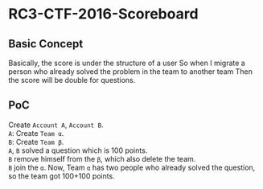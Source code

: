 # RC3-CTF-2016-Scoreboard

## Basic Concept
Basically, the score is under the structure of a user
So when I migrate a person who already solved the problem in the team to another team
Then the score will be double for questions.

## PoC
Create `Account A`, `Account B`.  
`A`: Create `Team α`.  
`B`: Create `Team β`.  
`A`, `B` solved a question which is 100 points.  
`B` remove himself from the `β`, which also delete the team.  
`B` join the `α`.
Now, Team `α` has two people who already solved the question, so the team got 100+100 points.
